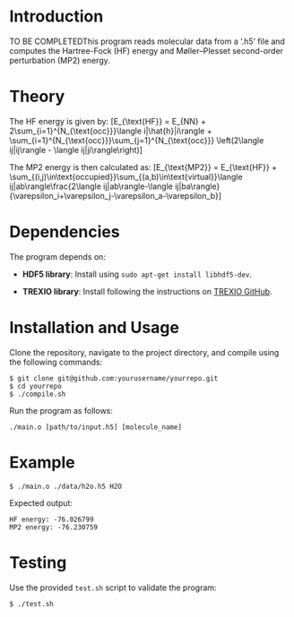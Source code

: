 # Introduction

TO BE COMPLETEDThis program reads molecular data from a ‘.h5‘ file and
computes the Hartree-Fock (HF) energy and Møller–Plesset second-order
perturbation (MP2) energy.

# Theory

The HF energy is given by:
\[E_{\text{HF}} = E_{NN} + 2\sum_{i=1}^{N_{\text{occ}}}\langle i|\hat{h}|i\rangle + \sum_{i=1}^{N_{\text{occ}}}\sum_{j=1}^{N_{\text{occ}}} \left(2\langle ij|ij\rangle - \langle ij|ji\rangle\right)\]

The MP2 energy is then calculated as:
\[E_{\text{MP2}} = E_{\text{HF}} + 
\sum_{(i,j)\in\text{occupied}}\sum_{(a,b)\in\text{virtual}}\langle ij|ab\rangle\frac{2\langle ij|ab\rangle-\langle ij|ba\rangle}{\varepsilon_i+\varepsilon_j-\varepsilon_a-\varepsilon_b}\]

# Dependencies

The program depends on:

  - **HDF5 library**: Install using `sudo apt-get install libhdf5-dev`.

  - **TREXIO library**: Install following the instructions on [TREXIO
    GitHub](https://github.com/TREX-CoE/trexio).

# Installation and Usage

Clone the repository, navigate to the project directory, and compile
using the following commands:

    $ git clone git@github.com:yourusername/yourrepo.git
    $ cd yourrepo
    $ ./compile.sh

Run the program as follows:

    ./main.o [path/to/input.h5] [molecule_name]

# Example

    $ ./main.o ./data/h2o.h5 H2O

Expected output:

    HF energy: -76.026799
    MP2 energy: -76.230759

# Testing

Use the provided `test.sh` script to validate the program:

    $ ./test.sh
